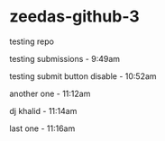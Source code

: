 # zeedas-github-3
testing repo

testing submissions - 9:49am

testing submit button disable - 10:52am

another one - 11:12am

dj khalid - 11:14am

last one - 11:16am